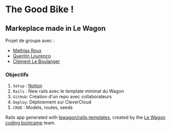 # The Good Bike !

## Markeplace made in Le Wagon

Projet de groupe avec :
 - [Mathias Roux](https://github.com/MathiaSRoux)
 - [Quentin Lourenço](https://github.com/qlourenco)
 - [Clément Le Boulanger](https://github.com/ClementLeBoulanger)

### Objectifs
1. `Setup` : [Notion](https://www.notion.so/Project-The-Good-Bike-c3ba94b93e4a4dfb9c55d8cdf3a5051f)
2. `Rails` : New rails avec le template minimal du Wagon
3. `GitHub`: Création d'un repo avec collaborateurs
4. `Deploy`: Déploiement sur CleverCloud
5. `CRUD`  : Models, routes, seeds

Rails app generated with [lewagon/rails-templates](https://github.com/lewagon/rails-templates), created by the [Le Wagon coding bootcamp](https://www.lewagon.com) team.
